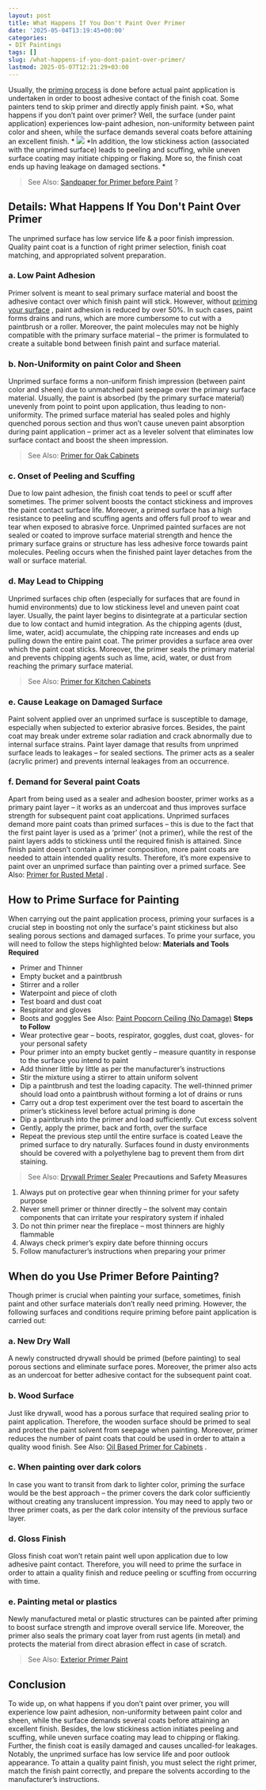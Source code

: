 ```yaml
---
layout: post
title: What Happens If You Don't Paint Over Primer
date: '2025-05-04T13:19:45+00:00'
categories:
- DIY Paintings
tags: []
slug: /what-happens-if-you-dont-paint-over-primer/
lastmod: 2025-05-07T12:21:29+03:00
---
```


Usually, the
[priming process](https://pestpolicy.com/rustoleum-galvanized-metal-primer/)
is done before actual paint application is undertaken in order to boost adhesive contact of the finish coat. Some painters tend to skip primer and directly apply finish paint.
*So, what happens if you don’t paint over primer? Well, the surface (under paint application) experiences low-paint adhesion, non-uniformity between paint color and sheen, while the surface demands several coats before attaining an excellent finish. *
![](/assets/img/img/)
*In addition, the low stickiness action (associated with the unprimed surface) leads to peeling and scuffing, while uneven surface coating may initiate chipping or flaking. More so, the finish coat ends up having leakage on damaged sections. *
> See Also:
> [Sandpaper for Primer before Paint](https://pestpolicy.com/what-grit-sandpaper-for-primer-before-paint/)
> ?
## Details: What Happens If You Don't Paint Over Primer
The unprimed surface has low service life & a poor finish impression. Quality paint coat is a function of right primer selection, finish coat matching, and appropriated solvent preparation.
### a. Low Paint Adhesion
Primer solvent is meant to seal primary surface material and boost the adhesive contact over which finish paint will stick.
However, without
[priming your surface](https://pestpolicy.com/best-bonding-primer-for-kitchen-cabinets/)
, paint adhesion is reduced by over 50%. In such cases, paint forms drains and runs, which are more cumbersome to cut with a paintbrush or a roller.
Moreover, the paint molecules may not be highly compatible with the primary surface material – the primer is formulated to create a suitable bond between finish paint and surface material.
### b. Non-Uniformity on paint Color and Sheen
Unprimed surface forms a non-uniform finish impression (between paint color and sheen) due to unmatched paint seepage over the primary surface material.
Usually, the paint is absorbed (by the primary surface material) unevenly from point to point upon application, thus leading to non-uniformity.
The primed surface material has sealed poles and highly quenched porous section and thus won’t cause uneven paint absorption during paint application – primer act as a leveler solvent that eliminates low surface contact and boost the sheen impression.
> See Also:
> [Primer for Oak Cabinets](https://pestpolicy.com/best-primer-for-oak-cabinets/)
### c. Onset of Peeling and Scuffing
Due to low paint adhesion, the finish coat tends to peel or scuff after sometimes. The primer solvent boosts the contact stickiness and improves the paint contact surface life.
Moreover, a primed surface has a high resistance to peeling and scuffing agents and offers full proof to wear and tear when exposed to abrasive force.
Unprimed painted surfaces are not sealed or coated to improve surface material strength and hence the primary surface grains or structure has less adhesive force towards paint molecules.
Peeling occurs when the finished paint layer detaches from the wall or surface material.
### d. May Lead to Chipping
Unprimed surfaces chip often (especially for surfaces that are found in humid environments) due to low stickiness level and uneven paint coat layer.
Usually, the paint layer begins to disintegrate at a particular section due to low contact and humid integration.
As the chipping agents (dust, lime, water, acid) accumulate, the chipping rate increases and ends up pulling down the entire paint coat.
The primer provides a surface area over which the paint coat sticks. Moreover, the primer seals the primary material and prevents chipping agents such as lime, acid, water, or dust from reaching the primary surface material.
> See Also:
> [Primer for Kitchen Cabinets](https://pestpolicy.com/best-primer-for-kitchen-cabinets/)
### e. Cause Leakage on Damaged Surface
Paint solvent applied over an unprimed surface is susceptible to damage, especially when subjected to exterior abrasive forces.
Besides, the paint coat may break under extreme solar radiation and crack abnormally due to internal surface strains.
Paint layer damage that results from unprimed surface leads to leakages – for sealed sections. The primer acts as a sealer (acrylic primer) and prevents internal leakages from an occurrence.
### f. Demand for Several paint Coats
Apart from being used as a sealer and adhesion booster, primer works as a primary paint layer – it works as an undercoat and thus improves surface strength for subsequent paint coat applications.
Unprimed surfaces demand more paint coats than primed surfaces – this is due to the fact that the first paint layer is used as a ‘primer’ (not a primer), while the rest of the paint layers adds to stickiness until the required finish is attained.
Since finish paint doesn’t contain a primer composition, more paint coats are needed to attain intended quality results.
Therefore, it’s more expensive to paint over an unprimed surface than painting over a primed surface. See Also:
[Primer for Rusted Metal](https://pestpolicy.com/best-primer-for-rusted-metal/)
.
## How to Prime Surface for Painting
When carrying out the paint application process, priming your surfaces is a crucial step in boosting not only the surface's paint stickiness but also sealing porous sections and damaged surfaces.
To prime your surface, you will need to follow the steps highlighted below:
**Materials and Tools Required**
- Primer and Thinner
- Empty bucket and a paintbrush
- Stirrer and a roller
- Waterpoint and piece of cloth
- Test board and dust coat
- Respirator and gloves
- Boots and goggles
See Also:
[Paint Popcorn Ceiling (No Damage)](https://pestpolicy.com/how-to-paint-popcorn-ceiling/)
**Steps to Follow**
- Wear protective gear – boots, respirator, goggles, dust coat, gloves- for your personal safety
- Pour primer into an empty bucket gently – measure quantity in response to the surface you intend to paint
- Add thinner little by little as per the manufacturer’s instructions
- Stir the mixture using a stirrer to attain uniform solvent
- Dip a paintbrush and test the loading capacity. The well-thinned primer should load onto a paintbrush without forming a lot of drains or runs
- Carry out a drop test experiment over the test board to ascertain the primer’s stickiness level before actual priming is done
- Dip a paintbrush into the primer and load sufficiently. Cut excess solvent
- Gently, apply the primer, back and forth, over the surface
- Repeat the previous step until the entire surface is coated
Leave the primed surface to dry naturally. Surfaces found in dusty environments should be covered with a polyethylene bag to prevent them from dirt staining.
> See Also:
> [Drywall Primer Sealer](https://pestpolicy.com/best-drywall-primer-sealer/)
**Precautions and Safety Measures**
1. Always put on protective gear when thinning primer for your safety purpose
2. Never smell primer or thinner directly – the solvent may contain components that can irritate your respiratory system if inhaled
3. Do not thin primer near the fireplace – most thinners are highly flammable
4. Always check primer’s expiry date before thinning occurs
5. Follow manufacturer’s instructions when preparing your primer
## When do you Use Primer Before Painting?
Though primer is crucial when painting your surface, sometimes, finish paint and other surface materials don’t really need priming.
However, the following surfaces and conditions require priming before paint application is carried out:
### a. New Dry Wall
A newly constructed drywall should be primed (before painting) to seal porous sections and eliminate surface pores.
Moreover, the primer also acts as an undercoat for better adhesive contact for the subsequent paint coat.
### b. Wood Surface
Just like drywall, wood has a porous surface that required sealing prior to paint application.
Therefore, the wooden surface should be primed to seal and protect the paint solvent from seepage when painting.
Moreover, primer reduces the number of paint coats that could be used in order to attain a quality wood finish. See Also:
[Oil Based Primer for Cabinets](https://pestpolicy.com/best-oil-based-primer-for-cabinets/)
.
### c. When painting over dark colors
In case you want to transit from dark to lighter color, priming the surface would be the best approach – the primer covers the dark color sufficiently without creating any translucent impression.
You may need to apply two or three primer coats, as per the dark color intensity of the previous surface layer.
### d. Gloss Finish
Gloss finish coat won’t retain paint well upon application due to low adhesive paint contact.
Therefore, you will need to prime the surface in order to attain a quality finish and reduce peeling or scuffing from occurring with time.
### e. Painting metal or plastics
Newly manufactured metal or plastic structures can be painted after priming to boost surface strength and improve overall service life.
Moreover, the primer also seals the primary coat layer from rust agents (in metal) and protects the material from direct abrasion effect in case of scratch.
> See Also:
> [Exterior Primer Paint](https://pestpolicy.com/best-exterior-primer-paint/)
## Conclusion
To wide up, on what happens if you don’t paint over primer, you will experience low paint adhesion, non-uniformity between paint color and sheen, while the surface demands several coats before attaining an excellent finish.
Besides, the low stickiness action initiates peeling and scuffing, while uneven surface coating may lead to chipping or flaking. Further, the finish coat is easily damaged and causes uncalled-for leakages.
Notably, the unprimed surface has low service life and poor outlook appearance. To attain a quality paint finish, you must select the right primer, match the finish paint correctly, and prepare the solvents according to the manufacturer’s instructions.
